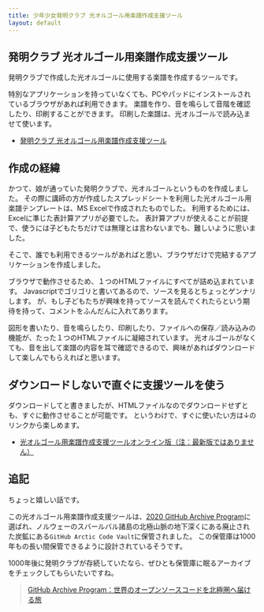 ```yaml
---
title: 少年少女発明クラブ 光オルゴール用楽譜作成支援ツール
layout: default
---
```


## 発明クラブ 光オルゴール用楽譜作成支援ツール

発明クラブで作成した光オルゴールに使用する楽譜を作成するツールです。

特別なアプリケーションを持っていなくても、PCやパッドにインストールされているブラウザがあれば利用できます。
楽譜を作り、音を鳴らして音階を確認したり、印刷することができます。
印刷した楽譜は、光オルゴールで読み込ませて使います。

+ [発明クラブ 光オルゴール用楽譜作成支援ツール](https://github.com/Tomohide-Kebukawa/ScoreMaker-for-Hatsumei-Club)

## 作成の経緯

かつて、娘が通っていた発明クラブで、光オルゴールというものを作成しました。
その際に講師の方が作成したスプレッドシートを利用した光オルゴール用楽譜テンプレートは、MS Excelで作成されたものでした。
利用するためには、Excelに準じた表計算アプリが必要でした。
表計算アプリが使えることが前提で、使うには子どもたちだけでは無理とは言わないまでも、難しいように思いました。

そこで、誰でも利用できるツールがあればと思い、ブラウザだけで完結するアプリケーションを作成しました。

ブラウザで動作させるため、１つのHTMLファイルにすべてが詰め込まれています。
Javascriptでゴリゴリと書いてあるので、ソースを見るとちょっとゲンナリします。
が、もし子どもたちが興味を持ってソースを読んでくれたらという期待を持って、コメントをふんだんに入れてあります。

図形を書いたり、音を鳴らしたり、印刷したり、ファイルへの保存／読み込みの機能が、たった１つのHTMLファイルに凝縮されています。
光オルゴールがなくても、音を出して楽譜の内容を耳で確認できるので、興味があればダウンロードして楽しんでもらえればと思います。

## ダウンロードしないで直ぐに支援ツールを使う

ダウンロードしてと書きましたが、HTMLファイルなのでダウンロードせずとも、すぐに動作させることが可能です。 というわけで、すぐに使いたい方は↓のリンクから楽しめます。

+ [光オルゴール用楽譜作成支援ツールオンライン版（注：最新版ではありません）](./ScoreMaker.html)

## 追記

ちょっと嬉しい話です。

この光オルゴール用楽譜作成支援ツールは、[2020 GitHub Archive Program](https://archiveprogram.github.com/)に選ばれ、ノルウェーのスバールバル諸島の北極山脈の地下深くにある廃止された炭鉱にある`GitHub Arctic Code Vault`に保管されました。
この保管庫は1000年もの長い間保管できるように設計されているそうです。

1000年後に発明クラブが存続していたなら、ぜひとも保管庫に眠るアーカイブをチェックしてもらいたいですね。

> [GitHub Archive Program：世界のオープンソースコードを北極圏へ届ける旅](https://github.blog/jp/2020-07-20-github-archive-program-the-journey-of-the-worlds-open-source-code-to-the-arctic/)